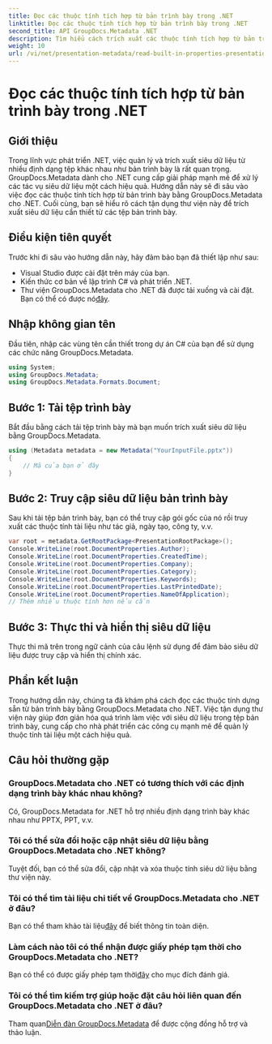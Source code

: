 ```yaml
---
title: Đọc các thuộc tính tích hợp từ bản trình bày trong .NET
linktitle: Đọc các thuộc tính tích hợp từ bản trình bày trong .NET
second_title: API GroupDocs.Metadata .NET
description: Tìm hiểu cách trích xuất các thuộc tính tích hợp từ bản trình bày bằng GroupDocs.Metadata cho .NET trong hướng dẫn toàn diện này.
weight: 10
url: /vi/net/presentation-metadata/read-built-in-properties-presentations/
---
```


# Đọc các thuộc tính tích hợp từ bản trình bày trong .NET

## Giới thiệu
Trong lĩnh vực phát triển .NET, việc quản lý và trích xuất siêu dữ liệu từ nhiều định dạng tệp khác nhau như bản trình bày là rất quan trọng. GroupDocs.Metadata dành cho .NET cung cấp giải pháp mạnh mẽ để xử lý các tác vụ siêu dữ liệu một cách hiệu quả. Hướng dẫn này sẽ đi sâu vào việc đọc các thuộc tính tích hợp từ bản trình bày bằng GroupDocs.Metadata cho .NET. Cuối cùng, bạn sẽ hiểu rõ cách tận dụng thư viện này để trích xuất siêu dữ liệu cần thiết từ các tệp bản trình bày.
## Điều kiện tiên quyết
Trước khi đi sâu vào hướng dẫn này, hãy đảm bảo bạn đã thiết lập như sau:
- Visual Studio được cài đặt trên máy của bạn.
- Kiến thức cơ bản về lập trình C# và phát triển .NET.
-  Thư viện GroupDocs.Metadata cho .NET đã được tải xuống và cài đặt. Bạn có thể có được nó[đây](https://releases.groupdocs.com/metadata/net/).

## Nhập không gian tên
Đầu tiên, nhập các vùng tên cần thiết trong dự án C# của bạn để sử dụng các chức năng GroupDocs.Metadata.
```csharp
using System;
using GroupDocs.Metadata;
using GroupDocs.Metadata.Formats.Document;
```
## Bước 1: Tải tệp trình bày
Bắt đầu bằng cách tải tệp trình bày mà bạn muốn trích xuất siêu dữ liệu bằng GroupDocs.Metadata.
```csharp
using (Metadata metadata = new Metadata("YourInputFile.pptx"))
{
    // Mã của bạn ở đây
}
```
## Bước 2: Truy cập siêu dữ liệu bản trình bày
Sau khi tải tệp bản trình bày, bạn có thể truy cập gói gốc của nó rồi truy xuất các thuộc tính tài liệu như tác giả, ngày tạo, công ty, v.v.
```csharp
var root = metadata.GetRootPackage<PresentationRootPackage>();
Console.WriteLine(root.DocumentProperties.Author);
Console.WriteLine(root.DocumentProperties.CreatedTime);
Console.WriteLine(root.DocumentProperties.Company);
Console.WriteLine(root.DocumentProperties.Category);
Console.WriteLine(root.DocumentProperties.Keywords);
Console.WriteLine(root.DocumentProperties.LastPrintedDate);
Console.WriteLine(root.DocumentProperties.NameOfApplication);
// Thêm nhiều thuộc tính hơn nếu cần
```
## Bước 3: Thực thi và hiển thị siêu dữ liệu
Thực thi mã trên trong ngữ cảnh của câu lệnh sử dụng để đảm bảo siêu dữ liệu được truy cập và hiển thị chính xác.

## Phần kết luận
Trong hướng dẫn này, chúng ta đã khám phá cách đọc các thuộc tính dựng sẵn từ bản trình bày bằng GroupDocs.Metadata cho .NET. Việc tận dụng thư viện này giúp đơn giản hóa quá trình làm việc với siêu dữ liệu trong tệp bản trình bày, cung cấp cho nhà phát triển các công cụ mạnh mẽ để quản lý thuộc tính tài liệu một cách hiệu quả.

## Câu hỏi thường gặp
### GroupDocs.Metadata cho .NET có tương thích với các định dạng trình bày khác nhau không?
Có, GroupDocs.Metadata for .NET hỗ trợ nhiều định dạng trình bày khác nhau như PPTX, PPT, v.v.
### Tôi có thể sửa đổi hoặc cập nhật siêu dữ liệu bằng GroupDocs.Metadata cho .NET không?
Tuyệt đối, bạn có thể sửa đổi, cập nhật và xóa thuộc tính siêu dữ liệu bằng thư viện này.
### Tôi có thể tìm tài liệu chi tiết về GroupDocs.Metadata cho .NET ở đâu?
 Bạn có thể tham khảo tài liệu[đây](https://tutorials.groupdocs.com/metadata/net/) để biết thông tin toàn diện.
### Làm cách nào tôi có thể nhận được giấy phép tạm thời cho GroupDocs.Metadata cho .NET?
 Bạn có thể có được giấy phép tạm thời[đây](https://purchase.groupdocs.com/temporary-license/) cho mục đích đánh giá.
### Tôi có thể tìm kiếm trợ giúp hoặc đặt câu hỏi liên quan đến GroupDocs.Metadata cho .NET ở đâu?
 Tham quan[Diễn đàn GroupDocs.Metadata](https://forum.groupdocs.com/c/metadata/14) để được cộng đồng hỗ trợ và thảo luận.
